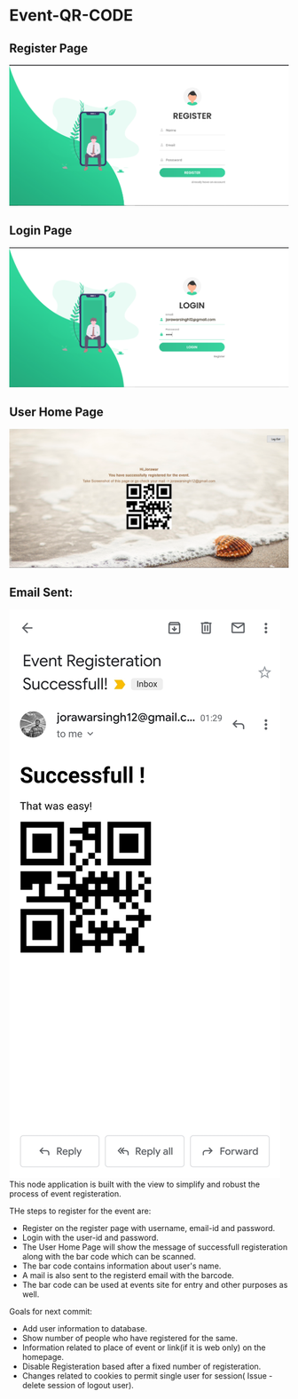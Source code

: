 # Event-QR-CODE

## Register Page
![](images/1.png)
## Login Page
![](images/2.png)
## User Home Page
![](images/3.png)
## Email Sent:
![](images/4.jpeg )
This node application is built with the view to simplify and robust the process of event registeration.

THe steps to register for the event are:
* Register on the register page with username, email-id and password.
* Login with the user-id and password.
* The User Home Page will show the message of successfull registeration along with the bar code which can be scanned.
* The bar code contains information about user's name.
* A mail is also sent to the registerd email with the barcode.
* The bar code can be used at events site for entry and other purposes as well.


Goals for next commit:

* Add user information to database.
* Show number of people who have registered for the same.
* Information related to place of event or link(if it is web only) on the homepage.
* Disable Registeration based after a fixed number of registeration.
* Changes related to cookies to permit single user for session( Issue - delete session of logout user).
